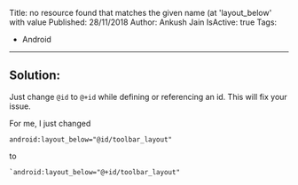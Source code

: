 Title: no resource found that matches the given name (at 'layout_below' with value
Published: 28/11/2018
Author: Ankush Jain
IsActive: true
Tags:
  - Android
---
## Solution:

Just change `@id` to `@+id` while defining or referencing an id. This will fix your issue.

For me, I just changed 

```markup
android:layout_below="@id/toolbar_layout"
```
to
```markup
`android:layout_below="@+id/toolbar_layout"
```

                